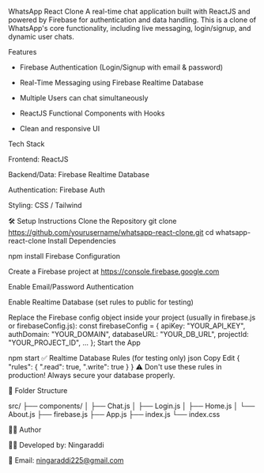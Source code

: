 WhatsApp React Clone A real-time chat application built with ReactJS and powered by Firebase for authentication and data handling. This is a clone of WhatsApp's core functionality, including live messaging, login/signup, and dynamic user chats.

Features
 * Firebase Authentication (Login/Signup with email & password)

 * Real-Time Messaging using Firebase Realtime Database

 * Multiple Users can chat simultaneously

 * ReactJS Functional Components with Hooks

 * Clean and responsive UI



Tech Stack


Frontend: ReactJS

Backend/Data: Firebase Realtime Database

Authentication: Firebase Auth

Styling: CSS /  Tailwind 




🛠️ Setup Instructions
Clone the Repository
git clone https://github.com/yourusername/whatsapp-react-clone.git
cd whatsapp-react-clone
Install Dependencies

npm install
Firebase Configuration

Create a Firebase project at https://console.firebase.google.com

Enable Email/Password Authentication

Enable Realtime Database (set rules to public for testing)

Replace the Firebase config object inside your project (usually in firebase.js or firebaseConfig.js):
const firebaseConfig = {
  apiKey: "YOUR_API_KEY",
  authDomain: "YOUR_DOMAIN",
  databaseURL: "YOUR_DB_URL",
  projectId: "YOUR_PROJECT_ID",
  ...
};
Start the App


npm start
✅ Realtime Database Rules (for testing only)
json
Copy
Edit
{
  "rules": {
    ".read": true,
    ".write": true
  }
}
⚠️ Don't use these rules in production! Always secure your database properly.



📁 Folder Structure

src/
├── components/
│   ├── Chat.js
│   ├── Login.js
│   ├── Home.js
│   └── About.js
├── firebase.js
├── App.js
├── index.js
└── index.css



🙋‍♂️ Author


👨‍💻 Developed by: Ningaraddi

📧 Email: ningaraddi225@gmail.com
